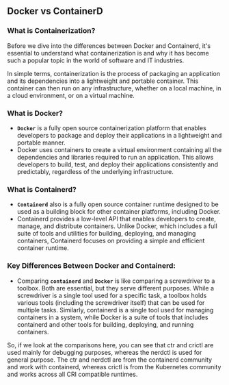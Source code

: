 ## Docker vs ContainerD

### What is Containerization?
Before we dive into the differences between Docker and Containerd, it's essential to understand what containerization is and why it has become such a popular topic in the world of software and IT industries.

In simple terms, containerization is the process of packaging an application and its dependencies into a lightweight and portable container. This container can then run on any infrastructure, whether on a local machine, in a cloud environment, or on a virtual machine.

### What is Docker?
- **`Docker`** is a fully open source containerization platform that enables developers to package and deploy their applications in a lightweight and portable manner.
- Docker uses containers to create a virtual environment containing all the dependencies and libraries required to run an application. This allows developers to build, test, and deploy their applications consistently and predictably, regardless of the underlying infrastructure.


### What is Containerd?
- **`Containerd`** also is a fully open source container runtime designed to be used as a building block for other container platforms, including Docker.
- Containerd provides a low-level API that enables developers to create, manage, and distribute containers. Unlike Docker, which includes a full suite of tools and utilities for building, deploying, and managing containers, Containerd focuses on providing a simple and efficient container runtime.


### Key Differences Between Docker and Containerd:
- Comparing **`containerd`** and **`Docker`** is like comparing a screwdriver to a toolbox. Both are essential, but they serve different purposes. While a screwdriver is a single tool used for a specific task, a toolbox holds various tools (including the screwdriver itself) that can be used for multiple tasks. Similarly, containerd is a single tool used for managing containers in a system, while Docker is a suite of tools that includes containerd and other tools for building, deploying, and running containers.



So, if we look at the comparisons here, you can see that ctr and crictl are used mainly for debugging purposes, whereas the nerdctl is used for general purpose. The ctr and nerdctl are from the containerd community and work with containerd, whereas crictl is from the Kubernetes community and works across all CRI compatible runtimes. 